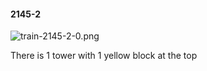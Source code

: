 #### 2145-2
![train-2145-2-0.png](https://github.com/lil-lab/nlvr/raw/master/nlvr/train/images/22/train-2145-2-0.png "train-2145-2-0.png")

There is 1 tower with 1 yellow block at the top